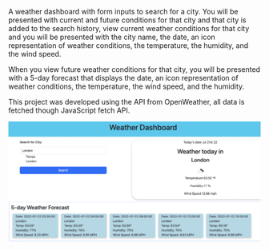 A weather dashboard with form inputs to search for a city. You will be presented with current and future conditions for that city and that city is added to the search history, view current weather conditions for that city and you will be presented with the city name, the date, an icon representation of weather conditions, the temperature, the humidity, and the wind speed.

When you view future weather conditions for that city, you will be presented with a 5-day forecast that displays the date, an icon representation of weather conditions, the temperature, the wind speed, and the humidity.

This project was developed using the API from OpenWeather, all data is fetched though JavaScript fetch API.




![Screenshot](https://github.com/devihall/weather-dashboard/blob/main/Screen%20Shot%202022-07-21%20at%2010.16.05%20PM.png)

